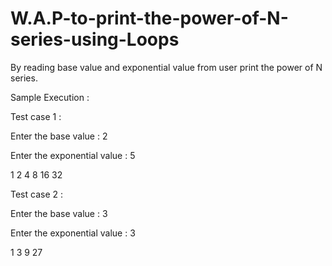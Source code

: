 # W.A.P-to-print-the-power-of-N-series-using-Loops
By reading base value and exponential value from user print the power of N series.

Sample Execution : 

Test case 1 : 

Enter the base value : 2

Enter the exponential value : 5

1 2 4 8 16 32

Test case 2 :


Enter the base value : 3

Enter the exponential value : 3

1 3 9 27

